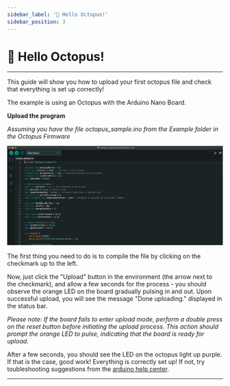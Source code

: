 ```yaml
---
sidebar_label: '👋 Hello Octopus!'
sidebar_position: 3
---
```


# 👋 Hello Octopus!

---

This guide will show you how to upload your first octopus file and check that everything is set up correctly! 

The example is using an Octopus with the Arduino Nano Board.

**Upload the program**

*Assuming you have the file octopus_sample.ino from the Example folder in the Octopus Firmware*

![Octopus Sample](../../../static/img/electronics/octopus-examplefile.png)

The first thing you need to do is to compile the file by clicking on the checkmark up to the left. 

Now, just click the "Upload" button in the environment (the arrow next to the checkmark), and allow a few seconds for the process - you should observe the orange LED on the board gradually pulsing in and out. Upon successful upload, you will see the message "Done uploading." displayed in the status bar.

_Please note: If the board fails to enter upload mode, perform a double press on the reset button before initiating the upload process. This action should prompt the orange LED to pulse, indicating that the board is ready for upload._

After a few seconds, you should see the LED on the octopus light up purple. If that is the case, good work! Everything is correctly set up! If not, try toubleshooting suggestions from the [arduino help center](https://support.arduino.cc/hc/en-us).

---
